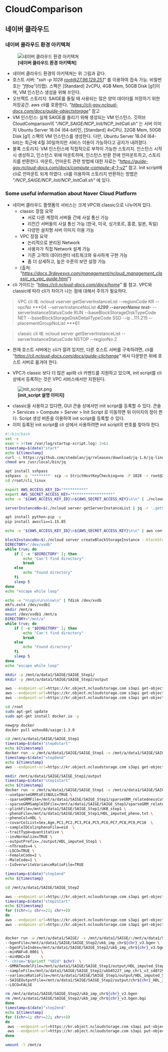 # CloudComparison

## 네이버 클라우드

### 네이버 클라우드 환경 아키텍쳐

<figure>
    <img src="/NCP_SAIGE/doc/NCPArchitecture.png" title="네이버 클라우드 환경 아키텍쳐">    
    <figcaption><b>[네이버 클라우드 환경 아키텍쳐]</b></figcaption>
</figure>

- 네이버 클라우드 환경의 아키텍쳐는 위 그림과 같다.   
- 호스트 서버: _"ssh -p 1028 root@27.96.129.251"_ 를 이용하여 접속 가능. 비밀번호는 _"flfoq"_(리랩). 스펙은 [Standard] 2vCPU, 4GB Mem, 50GB Disk [g1]이며, VM 인스턴스 생성을 위해 쓰인다.   
- 오브젝트 스토리지: SAIGE를 돌릴 때 사용되는 많은 양의 데이터를 저장하기 위한 저장공간. aws cli를 호환한다. _"https://cli-gov.ncloud-docs.com/docs/guide-objectstorage"_ 참고   
- VM 인스턴스: 실제 SAIGE를 돌리기 위해 생성되는 VM 인스턴스. 깃허브 CloudComparison의 _"/NCP_SAIGE/NCP_Init/NCP_InitCall.sh"_ 는 서버 이미지 Ubuntu Server 18.04 (64-bit)인, [Standard] 4vCPU, 32GB Mem, 50GB Disk [g1] 스펙의 VM 인스턴스를 생성한다. 다만, Ubuntu Server 18.04 (64-bit)는 최근에 4월 30일까지만 서비스 이용이 가능하다고 공지가 내려졌다.
- 블록 스토리지: VM 인스턴스에 직접적으로 부착이 가능한 스토리지. 인스턴스 시작 시 생성하고, 인스턴스 위에 마운트하며, 인스턴스 반환 전에 언마운트하고, 스토리지를 반환한다. 마운트, 언마운트 관련 방법에 대한 자료는 _"https://guide-gov.ncloud-docs.com/docs/compute-compute-4-1-v2"_ 참고. init script에 cli로 언마운트 되게 하였다. cli를 이용하여 스토리지 반환하는 방법은 _"/NCP_SAIGE/NCP_Init/NCP_InitCall.sh"_ 에 있다.

### Some useful information about Naver Cloud Platform
- 네이버 클라우드 플랫폼의 서비스는 크게 VPC와 classic으로 나누어져 있다.
    * classic 장점 요약
        + 서로 다른 계정의 서버들 간에 사설 통신 가능
        + 리전간 서버들의 사설 통신 가능 (한국, 미국, 싱가포르, 홍콩, 일본, 독일)
        + 다양한 설치형 서버 이미지 이용 가능
    * VPC 장점 요약
        + 논리적으로 분리된 Network
        + 사용자가 직접 Network 설계 가능
        + 기존 고객의 데이터센터 네트워크와 유사하게 구현 가능
        + 좀 더 상세하고, 높은 수준의 보안 설정 가능
    * (출처: _"https://docs.3rdeyesys.com/management/ncloud_management_classic_vs_vpc_guide.html"_)
- cli 가이드는 _"https://cli.ncloud-docs.com/docs/home"_ 를 참고. VPC와 classic에 따라 cli가 차이가 나는 점에 대해서 주의가 필요하다.
> VPC cli 예: ncloud vserver getServerInstanceList --regionCode KR --vpcNo ***04 --serverInstanceNoList ***4299 --serverName test-*** --serverInstanceStatusCode RUN --baseBlockStorageDiskTypeCode NET --baseBlockStorageDiskDetailTypeCode SSD --ip ***.***.111.215 --placementGroupNoList ***61

> classic cli 예: ncloud server getServerInstanceList --serverInstanceStatusCode NSTOP --regionNo 2

- 현재 호스트 서버에는 cli가 깔려 있지만, 다른 호스트 서버를 구축하려면, cli를 _"https://cli.ncloud-docs.com/docs/guide-clichange"_ 에서 다운받은 뒤에 호스트 서버로 옮겨야 한다.

- VPC가 classic 보다 더 많은 api와 cli 커멘드를 지원하고 있으며, init script를 cli 상에서 등록하는 것은 VPC 서비스에서만 지원된다.
<figure>
    <img src="/NCP_SAIGE/doc/init_script.png" title="init_script.png">    
    <figcaption><b>[init_script 설명 이미지]</b></figcaption>
</figure>


- classic을 사용하고 있다면, GUI 콘솔 상에서만 init script를 등록할 수 있다. 콘솔 > Services > Compute > Server > Init Script 로 이동하면 위 이미지의 창이 뜬다. Script 생성 버튼을 이용하여 init script를 등록할 수 있다.
- 이미 등록된 init script를 cli 상에서 사용하려면 init script의 번호를 찾아야 한다. 

```bash
#!/bin/bash
set -e
exec > >(tee /var/log/startup-script.log) 2>&1
timestamp=$(date)"start"
echo ${timestamp}
curl -L https://github.com/stedolan/jq/releases/download/jq-1.6/jq-linux64 -o /usr/local/bin/jq
chmod a+x /usr/local/bin/jq

apt install sshpass
sshpass -p '********' scp -o StrictHostKeyChecking=no -P 1028 -r root@27.96.129.251:/root/cli_linux /root/
cd /root/cli_linux

export AWS_ACCESS_KEY_ID="**********"
export AWS_SECRET_ACCESS_KEY="******************"
echo -e "${AWS_ACCESS_KEY_ID}\n${AWS_SECRET_ACCESS_KEY}\n\n" | ./ncloud configure

serverInstanceNo=$(./ncloud server getServerInstanceList | jq -r '.getServerInstanceListResponse.serverInstanceList[] | select(.serverName == "mktest") | .serverInstanceNo')

apt install python-pip -y
pip install awscli==1.15.85

echo -e "${AWS_ACCESS_KEY_ID}\n${AWS_SECRET_ACCESS_KEY}\n\n" | aws configure

blockInstanceNo=$(./ncloud server createBlockStorageInstance --blockStorageSize 500 --serverInstanceNo ${serverInstanceNo} | jq -r  '.createBlockStorageInstanceResponse.blockStorageInstanceList[] | select(.serverName == "mktest") | .blockStorageInstanceNo')
DIRECTORY="/dev/xvdb"
while true; do
    if [ -e "$DIRECTORY" ]; then
        echo "Can't find directory"
        break
    else
        echo "Found directory"
    fi
    sleep 5
done
echo "escape while loop"

echo -e "n\np\n\n\n\nw\n" | fdisk /dev/xvdb
mkfs.ext4 /dev/xvdb1
mkdir /mnt/a
mount /dev/xvdb1 /mnt/a
DIRECTORY="/mnt/a"
while true; do
    if [ -e "$DIRECTORY" ]; then
        echo "Can't find directory"
        break
    else
        echo "Found directory"
    fi
    sleep 5
done
echo "escape while loop"

mkdir -p /mnt/a/data1/SAIGE/SAIGE_Step1/
mkdir -p /mnt/a/data1/SAIGE/SAIGE_Step2/output

aws --endpoint-url=https://kr.object.ncloudstorage.com s3api get-object --bucket leelabsgtest --key UKB_step1.fam  /mnt/a/data1/SAIGE/SAIGE_Step1/UKB_step1.fam
aws --endpoint-url=https://kr.object.ncloudstorage.com s3api get-object --bucket leelabsgtest --key UKB_step1.bed  /mnt/a/data1/SAIGE/SAIGE_Step1/UKB_step1.bed
aws --endpoint-url=https://kr.object.ncloudstorage.com s3api get-object --bucket leelabsgtest --key UKB_step1.bim  /mnt/a/data1/SAIGE/SAIGE_Step1/UKB_step1.bim

cd /root
sudo apt-get update
sudo apt-get install docker.io -y

newgrp docker
docker pull wzhou88/saige:1.3.0

cd /mnt/a/data1/SAIGE/SAIGE_Step1
timestamp=$(date)"step0start"
echo ${timestamp}
docker run -w /mnt/a/data1/SAIGE/SAIGE_Step1 -v /mnt/a/data1/SAIGE/SAIGE_Step1/:/mnt/a/data1/SAIGE/SAIGE_Step1/ wzhou88/saige:1.3.0 createSparseGRM.R --plinkFile=/mnt/a/data1/SAIGE/SAIGE_Step1/UKB_step1       --nThreads=4   --outputPrefix=/mnt/a/data1/SAIGE/SAIGE_Step1/sparseGRM --numRandomMarkerforSparseKin=2000 --relatednessCutoff=0.125
timestamp=$(date)"step0end"
echo ${timestamp}
aws --endpoint-url=https://kr.object.ncloudstorage.com s3api get-object --bucket leelabsgtest --key HDL_imputed_pheno.txt /mnt/a/data1/SAIGE/SAIGE_Step1/HDL_imputed_pheno.txt

mkdir /mnt/a/data1/SAIGE/SAIGE_Step1/output
timestamp=$(date)"step1start"
echo ${timestamp}
docker run -w /mnt/a/data1/SAIGE/SAIGE_Step1 -v /mnt/a/data1/SAIGE/SAIGE_Step1/:/mnt/a/data1/SAIGE/SAIGE_Step1/ wzhou88/saige:1.3.0 step1_fitNULLGLMM.R \
--useSparseGRMtoFitNULL=TRUE \
--sparseGRMFile=/mnt/a/data1/SAIGE/SAIGE_Step1/sparseGRM_relatednessCutoff_0.125_2000_randomMarkersUsed.sparseGRM.mtx \
--sparseGRMSampleIDFile=/mnt/a/data1/SAIGE/SAIGE_Step1/sparseGRM_relatednessCutoff_0.125_2000_randomMarkersUsed.sparseGRM.mtx.sampleIDs.txt \
--plinkFile=/mnt/a/data1/SAIGE/SAIGE_Step1/UKB_step1 \
--phenoFile=/mnt/a/data1/SAIGE/SAIGE_Step1/HDL_imputed_pheno.txt \
--phenoCol=HDL \
--covarColList=Sex,Age,PC1,PC2,PC3,PC4,PC5,PC6,PC7,PC8,PC9,PC10  \
--sampleIDColinphenoFile=eid  \
--traitType=quantitative \
--invNormalize=TRUE \
--outputPrefix=./output/HDL_imputed_Step1 \
--nThreads=4 \
--LOCO=TRUE \
--FemaleCode=2 \
--MaleCode=1 \
--IsOverwriteVarianceRatioFile=TRUE

timestamp=$(date)"step1end"
echo ${timestamp}

cd /mnt/a/data1/SAIGE/SAIGE_Step2

aws --endpoint-url=https://kr.object.ncloudstorage.com s3api get-object --bucket leelabsgtest --key ukb45227_imp_chr1_v3_s487296.sample /mnt/a/data1/SAIGE/SAIGE_Step2/ukb45227_imp_chr1_v3_s487296.sample
timestamp=$(date)"step2start"
echo ${timestamp}
for ((chr=1; chr<=22; chr++))
do
aws --endpoint-url=https://kr.object.ncloudstorage.com s3api get-object --bucket leelabsgtest --key ukb_imp_chr${chr}_v3.bgen.bgi /mnt/a/data1/SAIGE/SAIGE_Step2/ukb_imp_chr${chr}_v3.bgen.bgi
aws --endpoint-url=https://kr.object.ncloudstorage.com s3api get-object --bucket leelabsgtest --key ukb_imp_chr${chr}_v3.bgen /mnt/a/data1/SAIGE/SAIGE_Step2/ukb_imp_chr${chr}_v3.bgen


docker run -w /mnt/a/data1/SAIGE/ -v /mnt/a/data1/SAIGE/:/mnt/a/data1/SAIGE/ wzhou88/saige:1.3.0 step2_SPAtests.R   \
--bgenFile=/mnt/a/data1/SAIGE/SAIGE_Step2/ukb_imp_chr${chr}_v3.bgen \
--bgenFileIndex=/mnt/a/data1/SAIGE/SAIGE_Step2/ukb_imp_chr${chr}_v3.bgen.bgi        \
--minMAF=0.0001 \
--minMAC=10     \
"--chrom="$(printf "%02d" $chr)  \
--GMMATmodelFile=/mnt/a/data1/SAIGE/SAIGE_Step1/output/HDL_imputed_Step1.rda        \
--sampleFile=/mnt/a/data1/SAIGE/SAIGE_Step2/ukb45227_imp_chr1_v3_s487296.sample     \
--varianceRatioFile=/mnt/a/data1/SAIGE/SAIGE_Step1/output/HDL_imputed_Step1.varianceRatio.txt       \
--SAIGEOutputFile=/mnt/a/data1/SAIGE/SAIGE_Step2/output/chr${chr}_HDL_imputed_output        \
--LOCO=FALSE

rm /mnt/a/data1/SAIGE/SAIGE_Step2/ukb_imp_chr${chr}_v3.bgen
rm /mnt/a/data1/SAIGE/SAIGE_Step2/ukb_imp_chr${chr}_v3.bgen.bgi
done
timestamp=$(date)"step2end"
echo ${timestamp}
for ((chr=1; chr<=22; chr++))
do
 aws --endpoint-url=https://kr.object.ncloudstorage.com s3api put-object --bucket leelabsgtest --key chr${chr}_HDL_imputed_output --body /mnt/a/data1/SAIGE/SAIGE_Step2/output/chr${chr}_HDL_imputed_output
 aws --endpoint-url=https://kr.object.ncloudstorage.com s3api put-object --bucket leelabsgtest --key chr${chr}_HDL_imputed_output.index --body /mnt/a/data1/SAIGE/SAIGE_Step2/output/chr${chr}_HDL_imputed_output.index
done

umount -l /mnt/a
```
